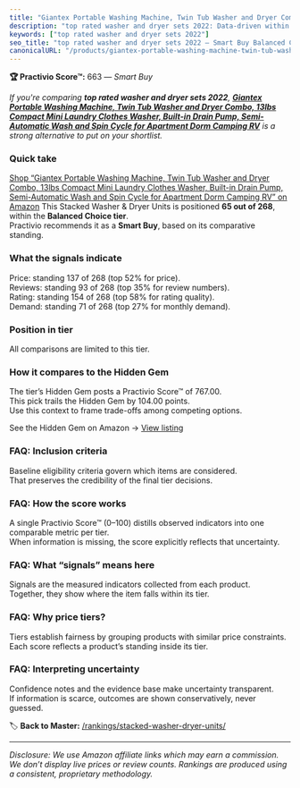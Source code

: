 ```yaml
---
title: "Giantex Portable Washing Machine, Twin Tub Washer and Dryer Combo, 13lbs Compact Mini Laundry Clothes Washer, Built-in Drain Pump, Semi-Automatic Wash and Spin Cycle for Apartment Dorm Camping RV"
description: "top rated washer and dryer sets 2022: Data-driven within Balanced Choice ranking using the Practivio Score™. Positioned by quality, value, demand, findability,…"
keywords: ["top rated washer and dryer sets 2022"]
seo_title: "top rated washer and dryer sets 2022 — Smart Buy Balanced Choice (2025)"
canonicalURL: "/products/giantex-portable-washing-machine-twin-tub-washer-and-dryer-combo-13lbs-compact-mini-laundry-clothes-washer-built-in-drain-pump-semi-automatic-wash-and-spin-cycle-for-apartment-dorm-camping-rv-B095M1NGPX/"
---
```


**🏆 Practivio Score™:** 663 — _Smart Buy_


*If you're comparing **top rated washer and dryer sets 2022**, **[Giantex Portable Washing Machine, Twin Tub Washer and Dryer Combo, 13lbs Compact Mini Laundry Clothes Washer, Built-in Drain Pump, Semi-Automatic Wash and Spin Cycle for Apartment Dorm Camping RV](https://www.amazon.com/dp/B095M1NGPX?tag=practivio-20)** is a strong alternative to put on your shortlist.*
### Quick take
[Shop “Giantex Portable Washing Machine, Twin Tub Washer and Dryer Combo, 13lbs Compact Mini Laundry Clothes Washer, Built-in Drain Pump, Semi-Automatic Wash and Spin Cycle for Apartment Dorm Camping RV” on Amazon](https://www.amazon.com/dp/B095M1NGPX?tag=practivio-20)
This Stacked Washer & Dryer Units is positioned **65 out of 268**, within the **Balanced Choice tier**.  
Practivio recommends it as a **Smart Buy**, based on its comparative standing.

### What the signals indicate
Price: standing 137 of 268 (top 52% for price).  
Reviews: standing 93 of 268 (top 35% for review numbers).  
Rating: standing 154 of 268 (top 58% for rating quality).  
Demand: standing 71 of 268 (top 27% for monthly demand).

### Position in tier
All comparisons are limited to this tier.

### How it compares to the Hidden Gem
The tier’s Hidden Gem posts a Practivio Score™ of 767.00.  
This pick trails the Hidden Gem by 104.00 points.  
Use this context to frame trade-offs among competing options.  

See the Hidden Gem on Amazon → [View listing](https://www.amazon.com/dp/B09YLKMHLH?tag=practivio-20)

### FAQ: Inclusion criteria
Baseline eligibility criteria govern which items are considered.  
That preserves the credibility of the final tier decisions.

### FAQ: How the score works
A single Practivio Score™ (0–100) distills observed indicators into one comparable metric per tier.  
When information is missing, the score explicitly reflects that uncertainty.

### FAQ: What “signals” means here
Signals are the measured indicators collected from each product.  
Together, they show where the item falls within its tier.

### FAQ: Why price tiers?
Tiers establish fairness by grouping products with similar price constraints.  
Each score reflects a product’s standing inside its tier.

### FAQ: Interpreting uncertainty
Confidence notes and the evidence base make uncertainty transparent.  
If information is scarce, outcomes are shown conservatively, never guessed.


🏷️ **Back to Master:** [/rankings/stacked-washer-dryer-units/](/rankings/stacked-washer-dryer-units/)

---
_Disclosure: We use Amazon affiliate links which may earn a commission. We don’t display live prices or review counts. Rankings are produced using a consistent, proprietary methodology._
